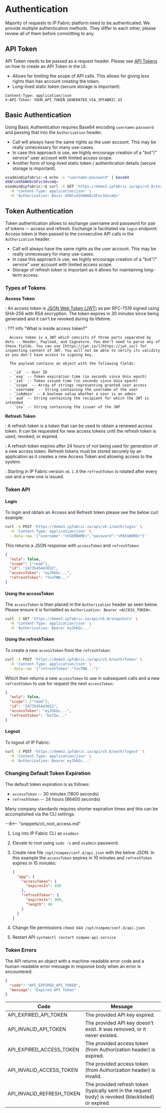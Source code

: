 # Authentication

Majority of requests to IP Fabric platform need to be authenticated. We provide
multiple authentication methods. They differ to each other, please review all of
them before committing to any.

## API Token

API Token needs to be passed as a request header. Please
see [API Tokens](../IP_Fabric_Settings/integration/api_tokens.md) on how to create an API
Token in the UI.

- Allows for limiting the scope of API calls. This allows for giving _less_
  rights than has account creating the token.
- Long-lived static token (secure storage is important).

```http
Content-Type: application/json
X-API-Token: YOUR_API_TOKEN_GENERATED_VIA_IPFABRIC_UI
```

## Basic Authentication

Using Basic Authentication requires Base64 encoding `username:password` and
passing that into the `Authorization` header.

- Call will always have the same rights as the user account. This may be really
  unnecessary for many use-cases.
- In case this approach is use, we highly encourage creation of a "bot"/"
  service" user account with limited access scope.
- Another form of long-lived static token / authentication details (secure
  storage is important).

```bash
osadmin@ipfabric:~$ echo -n "username:password" | base64
dXNlcm5hbWU6cGFzc3dvcmQ=
osadmin@ipfabric:~$ curl -X GET 'https://demo3.ipfabric.io/api/v5.0/snapshots' \
  -H 'Content-Type: application/json' \
  -H 'Authorization: Basic dXNlcm5hbWU6cGFzc3dvcmQ='
```

## Token Authentication

Token authentication allows to exchange username and password for pair of tokens
-- access and refresh. Exchange is facilitated via `login` endpoint. Access
token is then passed to the consecutive API calls in the `Authorization` header.

- Call will always have the same rights as the user account. This may be really
  unnecessary for many use-cases.
- In case this approach is use, we highly encourage creation of a "bot"/"
  service" user account with limited access scope.
- Storage of refresh token is important as it allows for maintaining long-term
  access.

### Types of Tokens

**Access Token**

: An access token is [JSON Web Token (JWT)](https://jwt.io/) as per RFC-7519
signed using SHA-256 with RSA encryption. The token expires in 30 minutes since
being generated and it can’t be revoked during its lifetime.

: ??? info "What is inside access token?"

      Access token is a JWT which concists of three parts separated by dots -- Header, Payload, and Signature. You don't need to parse any of these fields. You can use [https://jwt.io/](https://jwt.io/) for inspecting content of JWT. You will not be able to verify its validity as you don't have access to signing key.

      The payload contains an object with the following fields:

      - `id` -- User ID
      - `exp` -- Token expiration time (in seconds since Unix epoch)
      - `iat` -- Token issued time (in seconds since Unix epoch)
      - `scope` -- Array of strings representing granted user access
      - `username` -- String containing the username of the user
      - `isAdmin` -- A boolean value whether a user is an admin
      - `aud` -- String containing the recipient for which the JWT is intended
      - `iss` -- String containing the issuer of the JWT

**Refresh Token**

: A refresh token is a token that can be used to obtain a renewed access token.
It can be requested for new access tokens until the refresh token is used, 
revoked, or expired.

: A refresh token expires after 24 hours of not being used for generation of a
new access token. Refresh tokens must be stored securely by an application
as it creates a new Access Token and allowing access to the system.

: Starting in IP Fabric version `v6.1.0` the `refreshToken` is rotated after 
every use and a new one is issued.

### Token API

#### Login

To login and obtain an Access and Refresh token please see the below curl
example:

```bash
curl -X POST 'https://demo3.ipfabric.io/api/v6.1/auth/login' \
  -H 'Content-Type: application/json' \
  --data-raw '{"username":"<USERNAME>","password":"<PASSWORD>"}'
```

This returns a JSON response with `accessToken` and `refreshToken`:

```json
{
  "eula": false,
  "scope": ["read"],
  "id": "2473545443652",
  "accessToken": "eyJhbGc...",
  "refreshToken": "YvnTNW..."
}
```

#### Using the accessToken

The `accessToken` is then placed in the `Authorization` header as seen below.
Please ensure it is formatted as `Authorization: Bearer <ACCESS_TOKEN>`.

```bash
curl -X GET 'https://demo3.ipfabric.io/api/v5.0/snapshots' \
  -H 'Content-Type: application/json' \
  -H 'Authorization: Bearer eyJhbGc...'
```

#### Using the refreshToken

To create a new `accessToken` from the `refreshToken`:

```bash
curl -X POST 'https://demo3.ipfabric.io/api/v5.0/auth/token' \
  -H 'Content-Type: application/json' \
  --data-raw '{"refreshToken":"YvnTNW..."}'
```

Which then returns a new `accessToken` to use in subsequent calls and a new 
`refreshToken` to use for request the next `accessToken`:

```json
{
  "eula": false,
  "scope": ["read"],
  "id": "2473545443652",
  "accessToken": "eyJhbGc...",
  "refreshToken": "bofZw..."
}
```

#### Logout

To logout of IP Fabric:

```bash
curl -X POST 'https://demo3.ipfabric.io/api/v5.0/auth/logout' \
  -H 'Content-Type: application/json' \
  -H 'Authorization: Bearer eyJhbGc...'
```

### Changing Default Token Expiration

The default token expiration is as follows:

- `accessToken` -- 30 minutes (1800 seconds)
- `refreshToken` -- 24 hours (86400 seconds)

Many company standards requires shorter expiration times and this can be
accomplished via the CLI settings.

--8<-- "snippets/cli_root_access.md"

1. Log into IP Fabric CLI as `osadmin`
2. Elevate to root using `sudo -s` and `osadmin` password.
3. Create new file `/opt/nimpee/conf.d/api.json` with the below JSON. In this
   example the `accessToken` expires in 10 minutes and `refreshToken` expires in
   15 minutes:

   ```json
   {
     "app": {
       "accessToken": {
         "expiresIn": 600
       },
       "refreshToken": {
         "expiresIn": 900,
         "length": 80
       }
     }
   }
   ```

4. Change file permissions `chmod 644 /opt/nimpee/conf.d/api.json`
5. Restart API `systemctl restart nimpee-api.service`

### Token Errors

The API returns an object with a machine-readable error code and a
human-readable error message in response body when an error is encountered:

```json
{
  "code": "API_EXPIRED_API_TOKEN",
  "message": "Expired API Token"
}
```

| Code                      | Message                                                                                                                                                       |
| ------------------------- | ------------------------------------------------------------------------------------------------------------------------------------------------------------- |
| API_EXPIRED_API_TOKEN     | The provided API key expired.                                                                                                                                 |
| API_INVALID_API_TOKEN     | The provided API key doesn’t exist. It was removed, or it never existed.                                                                                      |
| API_EXPIRED_ACCESS_TOKEN  | The provided access token (from Authorization header) is expired.                                                                                             |
| API_INVALID_ACCESS_TOKEN  | The provided access token (from Authorization header) is invalid.                                                                                             |
| API_INVALID_REFRESH_TOKEN | The provided refresh token (typically sent in the request body) is revoked (blacklisted) or expired.                                                          |
